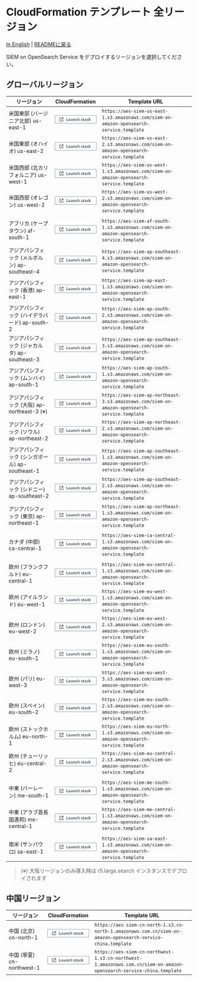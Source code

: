# CloudFormation テンプレート 全リージョン

[In English](cloudformation_list.md) | [READMEに戻る](../README_ja.md)

SIEM on OpenSearch Service をデプロイするリージョンを選択してください。

## グローバルリージョン

| リージョン | CloudFormation | Template URL |
|----------|----------------|---------------|
| 米国東部 (バージニア北部) us-east-1 |[![Deploy in us-east-1](./images/cloudformation-launch-stack-button.png)](https://console.aws.amazon.com/cloudformation/home?region=us-east-1#/stacks/new?stackName=siem&templateURL=https://aes-siem-us-east-1.s3.amazonaws.com/siem-on-amazon-opensearch-service.template) | `https://aes-siem-us-east-1.s3.amazonaws.com/siem-on-amazon-opensearch-service.template` |
| 米国東部 (オハイオ) us-east-2 |[![Deploy in us-east-2](./images/cloudformation-launch-stack-button.png)](https://console.aws.amazon.com/cloudformation/home?region=us-east-2#/stacks/new?stackName=siem&templateURL=https://aes-siem-us-east-2.s3.amazonaws.com/siem-on-amazon-opensearch-service.template) | `https://aes-siem-us-east-2.s3.amazonaws.com/siem-on-amazon-opensearch-service.template` |
| 米国西部 (北カリフォルニア) us-west-1 |[![Deploy in us-west-1](./images/cloudformation-launch-stack-button.png)](https://console.aws.amazon.com/cloudformation/home?region=us-west-1#/stacks/new?stackName=siem&templateURL=https://aes-siem-us-west-1.s3.amazonaws.com/siem-on-amazon-opensearch-service.template) | `https://aes-siem-us-west-1.s3.amazonaws.com/siem-on-amazon-opensearch-service.template` |
| 米国西部 (オレゴン) us-west-2 |[![Deploy in us-west-2](./images/cloudformation-launch-stack-button.png)](https://console.aws.amazon.com/cloudformation/home?region=us-west-2#/stacks/new?stackName=siem&templateURL=https://aes-siem-us-west-2.s3.amazonaws.com/siem-on-amazon-opensearch-service.template) | `https://aes-siem-us-west-2.s3.amazonaws.com/siem-on-amazon-opensearch-service.template` |
||||
| アフリカ (ケープタウン) af-south-1 |[![Deploy in af-south-1](./images/cloudformation-launch-stack-button.png)](https://console.aws.amazon.com/cloudformation/home?region=af-south-1#/stacks/new?stackName=siem&templateURL=https://aes-siem-af-south-1.s3.amazonaws.com/siem-on-amazon-opensearch-service.template) | `https://aes-siem-af-south-1.s3.amazonaws.com/siem-on-amazon-opensearch-service.template` |
||||
| アジアパシフィック (メルボルン) ap-southeast-4 |[![Deploy in ap-southeast-4](./images/cloudformation-launch-stack-button.png)](https://console.aws.amazon.com/cloudformation/home?region=ap-southeast-4#/stacks/new?stackName=siem&templateURL=https://aes-siem-ap-southeast-4.s3.amazonaws.com/siem-on-amazon-opensearch-service.template) | `https://aes-siem-ap-southeast-4.s3.amazonaws.com/siem-on-amazon-opensearch-service.template` |
| アジアパシフィック (香港) ap-east-1 |[![Deploy in ap-east-1](./images/cloudformation-launch-stack-button.png)](https://console.aws.amazon.com/cloudformation/home?region=ap-east-1#/stacks/new?stackName=siem&templateURL=https://aes-siem-ap-east-1.s3.amazonaws.com/siem-on-amazon-opensearch-service.template) | `https://aes-siem-ap-east-1.s3.amazonaws.com/siem-on-amazon-opensearch-service.template` |
| アジアパシフィック (ハイデラバード) ap-south-2 |[![Deploy in ap-south-2](./images/cloudformation-launch-stack-button.png)](https://console.aws.amazon.com/cloudformation/home?region=ap-south-2#/stacks/new?stackName=siem&templateURL=https://aes-siem-ap-south-2.s3.amazonaws.com/siem-on-amazon-opensearch-service.template) | `https://aes-siem-ap-south-2.s3.amazonaws.com/siem-on-amazon-opensearch-service.template` |
| アジアパシフィック (ジャカルタ) ap-southeast-3 |[![Deploy in ap-southeast-3](./images/cloudformation-launch-stack-button.png)](https://console.aws.amazon.com/cloudformation/home?region=ap-southeast-3#/stacks/new?stackName=siem&templateURL=https://aes-siem-ap-southeast-3.s3.amazonaws.com/siem-on-amazon-opensearch-service.template) | `https://aes-siem-ap-southeast-3.s3.amazonaws.com/siem-on-amazon-opensearch-service.template` |
| アジアパシフィック (ムンバイ) ap-south-1 |[![Deploy in ap-south-1](./images/cloudformation-launch-stack-button.png)](https://console.aws.amazon.com/cloudformation/home?region=ap-south-1#/stacks/new?stackName=siem&templateURL=https://aes-siem-ap-south-1.s3.amazonaws.com/siem-on-amazon-opensearch-service.template) | `https://aes-siem-ap-south-1.s3.amazonaws.com/siem-on-amazon-opensearch-service.template` |
| アジアパシフィック (大阪) ap-northeast-3 (※) |[![Deploy in ap-northeast-3](./images/cloudformation-launch-stack-button.png)](https://console.aws.amazon.com/cloudformation/home?region=ap-northeast-3#/stacks/new?stackName=siem&templateURL=https://aes-siem-ap-northeast-3.s3.amazonaws.com/siem-on-amazon-opensearch-service.template) | `https://aes-siem-ap-northeast-3.s3.amazonaws.com/siem-on-amazon-opensearch-service.template` |
| アジアパシフィック (ソウル) ap-northeast-2 |[![Deploy in ap-northeast-2](./images/cloudformation-launch-stack-button.png)](https://console.aws.amazon.com/cloudformation/home?region=ap-northeast-2#/stacks/new?stackName=siem&templateURL=https://aes-siem-ap-northeast-2.s3.amazonaws.com/siem-on-amazon-opensearch-service.template) | `https://aes-siem-ap-northeast-2.s3.amazonaws.com/siem-on-amazon-opensearch-service.template` |
| アジアパシフィック (シンガポール) ap-southeast-1 |[![Deploy in ap-southeast-1](./images/cloudformation-launch-stack-button.png)](https://console.aws.amazon.com/cloudformation/home?region=ap-southeast-1#/stacks/new?stackName=siem&templateURL=https://aes-siem-ap-southeast-1.s3.amazonaws.com/siem-on-amazon-opensearch-service.template) | `https://aes-siem-ap-southeast-1.s3.amazonaws.com/siem-on-amazon-opensearch-service.template` |
| アジアパシフィック (シドニー) ap-southeast-2 |[![Deploy in ap-southeast-2](./images/cloudformation-launch-stack-button.png)](https://console.aws.amazon.com/cloudformation/home?region=ap-southeast-2#/stacks/new?stackName=siem&templateURL=https://aes-siem-ap-southeast-2.s3.amazonaws.com/siem-on-amazon-opensearch-service.template) | `https://aes-siem-ap-southeast-2.s3.amazonaws.com/siem-on-amazon-opensearch-service.template` |
| アジアパシフィック (東京) ap-northeast-1 |[![Deploy in ap-northeast-1](./images/cloudformation-launch-stack-button.png)](https://console.aws.amazon.com/cloudformation/home?region=ap-northeast-1#/stacks/new?stackName=siem&templateURL=https://aes-siem-ap-northeast-1.s3.amazonaws.com/siem-on-amazon-opensearch-service.template) | `https://aes-siem-ap-northeast-1.s3.amazonaws.com/siem-on-amazon-opensearch-service.template` |
||||
| カナダ (中部) ca-central-1 |[![Deploy in ca-central-1](./images/cloudformation-launch-stack-button.png)](https://console.aws.amazon.com/cloudformation/home?region=ca-central-1#/stacks/new?stackName=siem&templateURL=https://aes-siem-ca-central-1.s3.amazonaws.com/siem-on-amazon-opensearch-service.template) | `https://aes-siem-ca-central-1.s3.amazonaws.com/siem-on-amazon-opensearch-service.template` |
||||
| 欧州 (フランクフルト) eu-central-1 |[![Deploy in eu-central-1](./images/cloudformation-launch-stack-button.png)](https://console.aws.amazon.com/cloudformation/home?region=eu-central-1#/stacks/new?stackName=siem&templateURL=https://aes-siem-eu-central-1.s3.amazonaws.com/siem-on-amazon-opensearch-service.template) | `https://aes-siem-eu-central-1.s3.amazonaws.com/siem-on-amazon-opensearch-service.template` |
| 欧州 (アイルランド) eu-west-1 |[![Deploy in eu-west-1](./images/cloudformation-launch-stack-button.png)](https://console.aws.amazon.com/cloudformation/home?region=eu-west-1#/stacks/new?stackName=siem&templateURL=https://aes-siem-eu-west-1.s3.amazonaws.com/siem-on-amazon-opensearch-service.template) | `https://aes-siem-eu-west-1.s3.amazonaws.com/siem-on-amazon-opensearch-service.template` |
| 欧州 (ロンドン) eu-west-2 |[![Deploy in eu-west-2](./images/cloudformation-launch-stack-button.png)](https://console.aws.amazon.com/cloudformation/home?region=eu-west-2#/stacks/new?stackName=siem&templateURL=https://aes-siem-eu-west-2.s3.amazonaws.com/siem-on-amazon-opensearch-service.template) | `https://aes-siem-eu-west-2.s3.amazonaws.com/siem-on-amazon-opensearch-service.template` |
| 欧州 (ミラノ) eu-south-1 |[![Deploy in eu-south-1](./images/cloudformation-launch-stack-button.png)](https://console.aws.amazon.com/cloudformation/home?region=eu-south-1#/stacks/new?stackName=siem&templateURL=https://aes-siem-eu-south-1.s3.amazonaws.com/siem-on-amazon-opensearch-service.template) | `https://aes-siem-eu-south-1.s3.amazonaws.com/siem-on-amazon-opensearch-service.template` |
| 欧州 (パリ) eu-west-3 |[![Deploy in eu-west-3](./images/cloudformation-launch-stack-button.png)](https://console.aws.amazon.com/cloudformation/home?region=eu-west-3#/stacks/new?stackName=siem&templateURL=https://aes-siem-eu-west-3.s3.amazonaws.com/siem-on-amazon-opensearch-service.template) | `https://aes-siem-eu-west-3.s3.amazonaws.com/siem-on-amazon-opensearch-service.template` |
| 欧州 (スペイン) eu-south-2 |[![Deploy in eu-south-2](./images/cloudformation-launch-stack-button.png)](https://console.aws.amazon.com/cloudformation/home?region=eu-south-2#/stacks/new?stackName=siem&templateURL=https://aes-siem-eu-south-2.s3.amazonaws.com/siem-on-amazon-opensearch-service.template) | `https://aes-siem-eu-south-2.s3.amazonaws.com/siem-on-amazon-opensearch-service.template` |
| 欧州 (ストックホルム) eu-north-1 |[![Deploy in eu-north-1](./images/cloudformation-launch-stack-button.png)](https://console.aws.amazon.com/cloudformation/home?region=eu-north-1#/stacks/new?stackName=siem&templateURL=https://aes-siem-eu-north-1.s3.amazonaws.com/siem-on-amazon-opensearch-service.template) | `https://aes-siem-eu-north-1.s3.amazonaws.com/siem-on-amazon-opensearch-service.template` |
| 欧州 (チューリッヒ) eu-central-2 |[![Deploy in eu-central-2](./images/cloudformation-launch-stack-button.png)](https://console.aws.amazon.com/cloudformation/home?region=eu-central-2#/stacks/new?stackName=siem&templateURL=https://aes-siem-eu-central-2.s3.amazonaws.com/siem-on-amazon-opensearch-service.template) | `https://aes-siem-eu-central-2.s3.amazonaws.com/siem-on-amazon-opensearch-service.template` |
||||
| 中東 (バーレーン) me-south-1 |[![Deploy in me-south-1](./images/cloudformation-launch-stack-button.png)](https://console.aws.amazon.com/cloudformation/home?region=me-south-1#/stacks/new?stackName=siem&templateURL=https://aes-siem-me-south-1.s3.amazonaws.com/siem-on-amazon-opensearch-service.template) | `https://aes-siem-me-south-1.s3.amazonaws.com/siem-on-amazon-opensearch-service.template` |
| 中東 (アラブ首長国連邦) me-central-1 |[![Deploy in me-central-1](./images/cloudformation-launch-stack-button.png)](https://console.aws.amazon.com/cloudformation/home?region=me-central-1#/stacks/new?stackName=siem&templateURL=https://aes-siem-me-central-1.s3.amazonaws.com/siem-on-amazon-opensearch-service.template) | `https://aes-siem-me-central-1.s3.amazonaws.com/siem-on-amazon-opensearch-service.template` |
||||
| 南米 (サンパウロ) sa-east-1 |[![Deploy in sa-east-1](./images/cloudformation-launch-stack-button.png)](https://console.aws.amazon.com/cloudformation/home?region=sa-east-1#/stacks/new?stackName=siem&templateURL=https://aes-siem-sa-east-1.s3.amazonaws.com/siem-on-amazon-opensearch-service.template) | `https://aes-siem-sa-east-1.s3.amazonaws.com/siem-on-amazon-opensearch-service.template` |

> (※) 大阪リージョンのみ導入時は r5.large.search インスタンスでデプロイされます

## 中国リージョン

| リージョン | CloudFormation | Template URL |
|------------|----------------|--------------|
| 中国 (北京) cn-north-1 |[![Deploy in cn-north-1](./images/cloudformation-launch-stack-button.png)](https://console.amazonaws.cn/cloudformation/home?region=cn-north-1#/stacks/new?stackName=siem&templateURL=https://aes-siem-cn-north-1.s3.cn-north-1.amazonaws.com.cn/siem-on-amazon-opensearch-service-china.template) | `https://aes-siem-cn-north-1.s3.cn-north-1.amazonaws.com.cn/siem-on-amazon-opensearch-service-china.template` |
| 中国 (寧夏) cn-northwest-1 |[![Deploy in cn-northwest-1](./images/cloudformation-launch-stack-button.png)](https://console.amazonaws.cn/cloudformation/home?region=cn-northwest-1#/stacks/new?stackName=siem&templateURL=https://aes-siem-cn-northwest-1.s3.cn-northwest-1.amazonaws.com.cn/siem-on-amazon-opensearch-service-china.template) | `https://aes-siem-cn-northwest-1.s3.cn-northwest-1.amazonaws.com.cn/siem-on-amazon-opensearch-service-china.template` |
